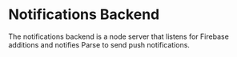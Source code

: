 # Notifications Backend

The notifications backend is a node server that listens for Firebase additions and notifies Parse to send push notifications.